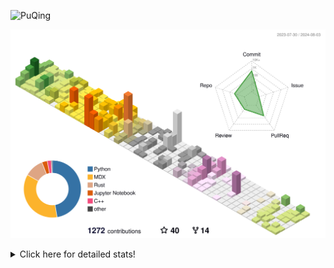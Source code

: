 ![PuQing](https://user-images.githubusercontent.com/27223114/171565019-9a56fae6-b08b-421f-99db-7e830da42371.png)

![](./profile-3d-contrib/profile-season-animate.svg)

<details>
<summary>Click here for detailed stats!</summary>

<!--START_SECTION:waka-->
![Lines of code](https://img.shields.io/badge/From%20Hello%20World%20I%27ve%20Written-1.4%20million%20lines%20of%20code-blue)

**🐱 My GitHub Data** 

> 📦 399.7 kB Used in GitHub's Storage 
 > 
> 🏆 434 Contributions in the Year 2024
 > 
> 🚫 Not Opted to Hire
 > 
> 📜 50 Public Repositories 
 > 
> 🔑 29 Private Repositories 
 > 
**I'm an Early 🐤** 

```text
🌞 Morning                482 commits         ██░░░░░░░░░░░░░░░░░░░░░░░   06.32 % 
🌆 Daytime                3445 commits        ███████████░░░░░░░░░░░░░░   45.19 % 
🌃 Evening                1724 commits        ██████░░░░░░░░░░░░░░░░░░░   22.61 % 
🌙 Night                  1973 commits        ██████░░░░░░░░░░░░░░░░░░░   25.88 % 
```


📊 **This Week I Spent My Time On** 

```text
💬 Programming Languages: 
Browsing                 10 hrs 3 mins       ███████░░░░░░░░░░░░░░░░░░   28.75 % 
Other                    7 hrs 59 mins       ██████░░░░░░░░░░░░░░░░░░░   22.85 % 
GitHubing                6 hrs 7 mins        ████░░░░░░░░░░░░░░░░░░░░░   17.48 % 
Python                   5 hrs 35 mins       ████░░░░░░░░░░░░░░░░░░░░░   15.98 % 
Fish Touching            1 hr 56 mins        █░░░░░░░░░░░░░░░░░░░░░░░░   05.54 % 

🔥 Editors: 
Chrome                   20 hrs 25 mins      ███████████████░░░░░░░░░░   58.38 % 
VS Code                  14 hrs 14 mins      ██████████░░░░░░░░░░░░░░░   40.70 % 
fish                     19 mins             ░░░░░░░░░░░░░░░░░░░░░░░░░   00.92 % 

💻 Operating System: 
Mac                      20 hrs 45 mins      ███████████████░░░░░░░░░░   59.30 % 
Linux                    12 hrs 54 mins      █████████░░░░░░░░░░░░░░░░   36.86 % 
WSL                      1 hr 20 mins        █░░░░░░░░░░░░░░░░░░░░░░░░   03.84 % 
```


<!--END_SECTION:waka-->
</details>
